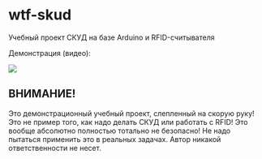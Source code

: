 # wtf-skud
Учебный проект СКУД на базе Arduino и RFID-считывателя

Демонстрация (видео):

[![](https://i.ytimg.com/vi/8seoqlGbmrc/sddefault.jpg)](https://youtu.be/8seoqlGbmrc)

## ВНИМАНИЕ!
Это демонстрационный учебный проект, слепленный на скорую руку! 
Это не пример того, как надо делать СКУД или работать с RFID! Это вообще абсолютно полностью тотально не безопасно! 
Не надо пытаться применить это в реальных задачах. Автор никакой ответственности не несет. 
